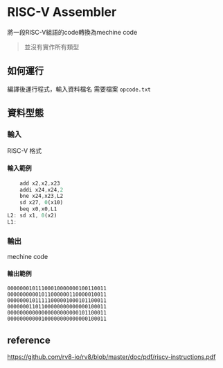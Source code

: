 # RISC-V Assembler
將一段RISC-V組語的code轉換為mechine code
> 並沒有實作所有類型
## 如何運行
編譯後運行程式，輸入資料檔名
需要檔案 `opcode.txt`

## 資料型態
### 輸入
RISC-V 格式

#### 輸入範例
```javascript
    add x2,x2,x23
    addi x24,x24,2
    bne x24,x23,L2
    sd x27, 0(x10)
    beq x0,x0,L1
L2: sd x1, 0(x2)
L1: 
```

### 輸出
mechine code

#### 輸出範例

```
00000001011100010000000100110011
00000000001011000000110000010011
00000001011111000001000101100011
00000001101100000000000000100011
00000000000000000000000101100011
00000000000100000000000000100011
```

## reference
https://github.com/rv8-io/rv8/blob/master/doc/pdf/riscv-instructions.pdf
